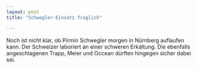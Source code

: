 ```yaml
---
layout: post
title: "Schwegler-Einsatz fraglich"

---
```


Noch ist nicht klar, ob Pirmin Schwegler morgen in Nürnberg auflaufen kann. Der Schweizer laboriert an einer schweren Erkältung. Die ebenfalls angeschlagenen Trapp, Meier und Occean dürften hingegen sicher dabei sei.


